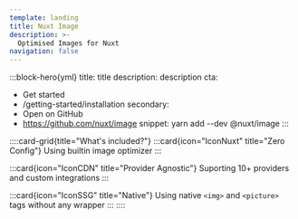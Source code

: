 ```yaml
---
template: landing
title: Nuxt Image
description: >-
  Optimised Images for Nuxt
navigation: false
---
```


:::block-hero{yml}
title: title
description: description
cta:
  - Get started
  - /getting-started/installation
secondary:
  - Open on GitHub
  - https://github.com/nuxt/image
snippet: yarn add --dev @nuxt/image
:::

::::card-grid{title="What's included?"}
  :::card{icon="IconNuxt" title="Zero Config"}
    Using builtin image optimizer
  :::

  :::card{icon="IconCDN" title="Provider Agnostic"}
    Suporting 10+ providers and custom integrations
  :::

  :::card{icon="IconSSG" title="Native"}
    Using native `<img>` and `<picture>` tags without any wrapper
  :::
::::


